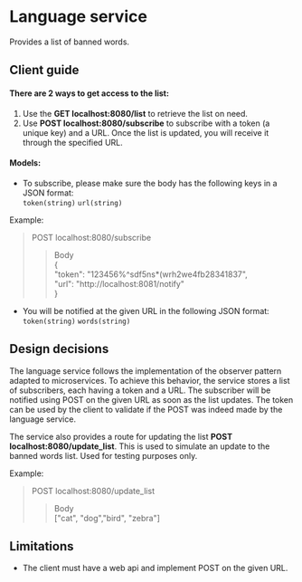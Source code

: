 # Language service
Provides a list of banned words.

## Client guide
#### There are 2 ways to get access to the list:
1. Use the **GET localhost:8080/list** to retrieve the list on need.
2. Use **POST localhost:8080/subscribe** to subscribe with a token (a unique key) and a URL. Once the list is updated, you will receive it through the specified URL.

#### Models:
- To subscribe, please make sure the body has the following keys in a JSON format:   
`token(string)` `url(string)`  

Example:  
> POST localhost:8080/subscribe  
>> Body  
 {  
    "token": "123456%^sdf5ns*(wrh2we4fb28341837",  
    "url": "http://localhost:8081/notify"  
  }  

- You will be notified at the given URL in the following JSON format:   
`token(string)` `words(string)`


## Design decisions
The language service follows the implementation of the observer pattern adapted to microservices. To achieve this behavior, the service stores a list of subscribers, each having a token and a URL. The subscriber will be notified using POST on the given URL as soon as the list updates. The token can be used by the client to validate if the POST was indeed made by the language service.

The service also provides a route for updating the list **POST localhost:8080/update_list**. This is used to simulate an update to the banned words list. Used for testing purposes only. 

Example:  
> POST localhost:8080/update_list  
>> Body  
 ["cat", "dog","bird", "zebra"]
 
 
## Limitations
- The client must have a web api and implement POST on the given URL.




